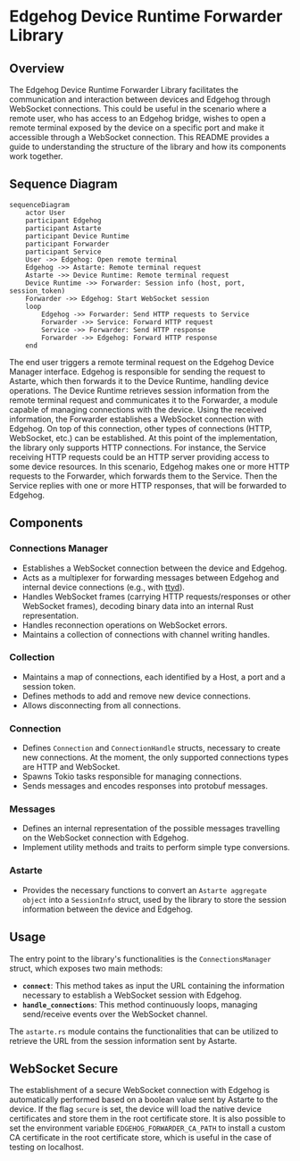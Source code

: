 <!---
  Copyright 2024 SECO Mind Srl
  SPDX-License-Identifier: Apache-2.0
-->

# Edgehog Device Runtime Forwarder Library

## Overview

The Edgehog Device Runtime Forwarder Library facilitates the communication and interaction
between devices and Edgehog through WebSocket connections. This could be useful in the scenario where a remote user, who
has access to an Edgehog bridge, wishes to open a remote terminal exposed by the device on a specific port and make it
accessible through a WebSocket connection.
This README provides a guide to  understanding the structure of the library and how its components work together.

## Sequence Diagram

```mermaid
sequenceDiagram
    actor User
    participant Edgehog
    participant Astarte
    participant Device Runtime
    participant Forwarder
    participant Service
    User ->> Edgehog: Open remote terminal
    Edgehog ->> Astarte: Remote terminal request
    Astarte ->> Device Runtime: Remote terminal request
    Device Runtime ->> Forwarder: Session info (host, port, session_token)
    Forwarder ->> Edgehog: Start WebSocket session
    loop
        Edgehog ->> Forwarder: Send HTTP requests to Service
        Forwarder ->> Service: Forward HTTP request
        Service ->> Forwarder: Send HTTP response
        Forwarder ->> Edgehog: Forward HTTP response
    end
```

The end user triggers a remote terminal request on the Edgehog Device Manager interface. Edgehog is responsible for
sending the request to Astarte, which then forwards it to the Device Runtime, handling device operations.
The Device Runtime retrieves session information from the remote terminal request and communicates it to the Forwarder,
a module capable of managing connections with the device.
Using the received information, the Forwarder establishes a WebSocket connection with Edgehog. On top of this
connection, other types of connections (HTTP, WebSocket, etc.) can be established. At this point of the implementation,
the library only supports HTTP connections. For instance, the Service receiving HTTP requests could be an HTTP server
providing access to some device resources. In this scenario, Edgehog makes one or more HTTP requests to the Forwarder,
which forwards them to the Service. Then the Service replies with one or more HTTP responses, that will be forwarded
to Edgehog.

## Components

### Connections Manager

- Establishes a WebSocket connection between the device and Edgehog.
- Acts as a multiplexer for forwarding messages between Edgehog and internal device connections (e.g., with
[ttyd](https://github.com/tsl0922/ttyd)).
- Handles WebSocket frames (carrying HTTP requests/responses or other WebSocket frames), decoding binary data into an
  internal Rust representation.
- Handles reconnection operations on WebSocket errors.
- Maintains a collection of connections with channel writing handles.

### Collection

- Maintains a map of connections, each identified by a Host, a port and a session token.
- Defines methods to add and remove new device connections.
- Allows disconnecting from all connections.

### Connection

- Defines `Connection` and `ConnectionHandle` structs, necessary to create new connections. At the moment, the only
supported connections types are HTTP and WebSocket.
- Spawns Tokio tasks responsible for managing connections.
- Sends messages and encodes responses into protobuf messages.

### Messages

- Defines an internal representation of the possible messages travelling on the WebSocket connection with Edgehog.
- Implement utility methods and traits to perform simple type conversions.

### Astarte

- Provides the necessary functions to convert an `Astarte aggregate object` into a `SessionInfo` struct, used by the
  library to store the session information between the device and Edgehog.

## Usage

The entry point to the library's functionalities is the `ConnectionsManager` struct, which exposes two main methods:

- **`connect`**: This method takes as input the URL containing the information necessary to establish a
  WebSocket session with Edgehog.
- **`handle_connections`**: This method continuously loops, managing send/receive events over the WebSocket channel.

The `astarte.rs` module contains the functionalities that can be utilized to retrieve
the URL from the session information sent by Astarte.

## WebSocket Secure

The establishment of a secure WebSocket connection with Edgehog is automatically performed based on a boolean value sent
by Astarte to the device. If the flag `secure` is set, the device will load the native device certificates and store
them in the root certificate store.
It is also possible to set the environment variable `EDGEHOG_FORWARDER_CA_PATH` to install a custom CA certificate in
the root certificate store, which is useful in the case of testing on localhost.
